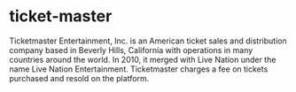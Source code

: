 # ticket-master
Ticketmaster Entertainment, Inc. is an American ticket sales and distribution company based in Beverly Hills, California with operations in many countries around the world. In 2010, it merged with Live Nation under the name Live Nation Entertainment. Ticketmaster charges a fee on tickets purchased and resold on the platform.
